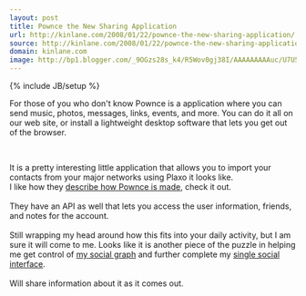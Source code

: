 ```yaml
---
layout: post
title: Pownce the New Sharing Application
url: http://kinlane.com/2008/01/22/pownce-the-new-sharing-application/
source: http://kinlane.com/2008/01/22/pownce-the-new-sharing-application/
domain: kinlane.com
image: http://bp1.blogger.com/_9OGzs28s_k4/R5Wov0gj38I/AAAAAAAAAuc/U7U5fL7wFvE/s320/pownce1.jpg
---
```

{% include JB/setup %}

<p>
     For those of you who don't know Pownce is a application where you can send music, photos, messages, links, events, and more. You can do it all on our web site, or install a lightweight desktop software that lets you get out of the browser.
     <br />
</p>
<div class="c1">
     <br />
</div>
<p>
     It is a pretty interesting little application that allows you to import your contacts from your major networks using Plaxo it looks like.
     <br />
     <a onblur="try {parent.deselectBloggerImageGracefully();} catch(e) {}" href="http://bp1.blogger.com/_9OGzs28s_k4/R5Wov0gj38I/AAAAAAAAAuc/U7U5fL7wFvE/s1600-h/pownce1.jpg"><img class="c2" src="http://bp1.blogger.com/_9OGzs28s_k4/R5Wov0gj38I/AAAAAAAAAuc/U7U5fL7wFvE/s320/pownce1.jpg" alt="" id="BLOGGER_PHOTO_ID_5158214487725301698" border="0" /></a>
     <br />
     I like how they <a href="http://www.pownce.com/about/">describe how Pownce is made</a>, check it out.
     <br />
     <br />
     They have an API as well that lets you access the user information, friends, and notes for the account.
     <br />
     <br />
     Still wrapping my head around how this fits into your daily activity, but I am sure it will come to me. Looks like it is another piece of the puzzle in helping me get control of <a href="http://www.kinlane.com/2008/01/definition-of-my-social-graph.html">my social graph</a> and further complete my <a href="http://www.kinlane.com/2007/11/social-networks-email-and-more.html">single social interface</a>.
     <br />
     <br />
     Will share information about it as it comes out.
</p>